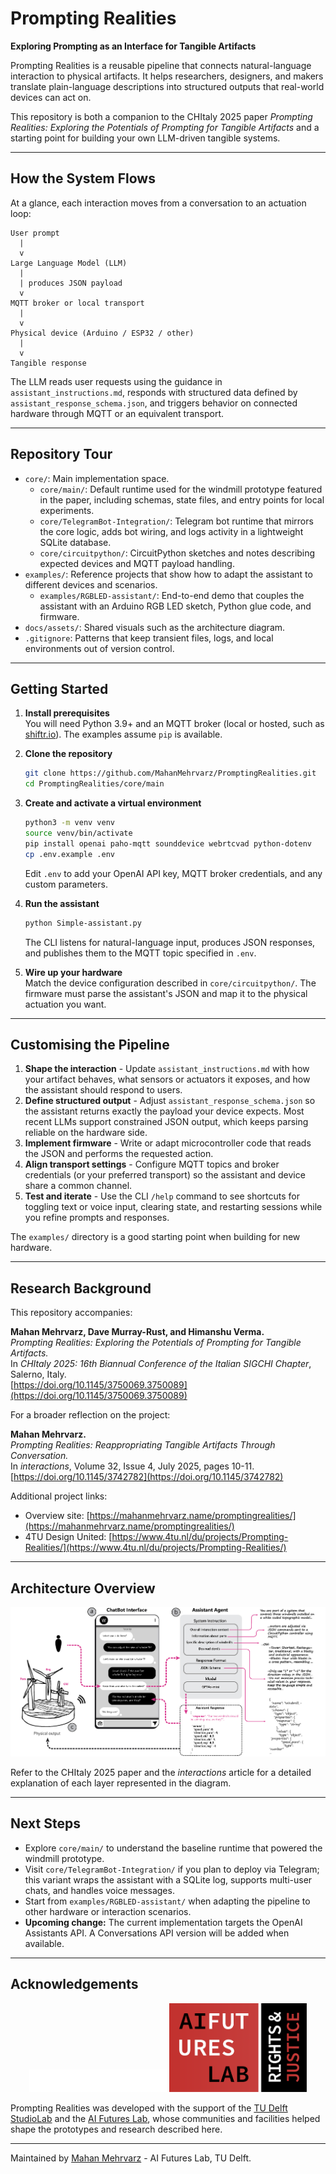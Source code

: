 # Prompting Realities
**Exploring Prompting as an Interface for Tangible Artifacts**

Prompting Realities is a reusable pipeline that connects natural-language interaction to physical artifacts. It helps researchers, designers, and makers translate plain-language descriptions into structured outputs that real-world devices can act on.

This repository is both a companion to the CHItaly 2025 paper *Prompting Realities: Exploring the Potentials of Prompting for Tangible Artifacts* and a starting point for building your own LLM-driven tangible systems.

---

## How the System Flows

At a glance, each interaction moves from a conversation to an actuation loop:

```
User prompt
  |
  v
Large Language Model (LLM)
  |
  | produces JSON payload
  v
MQTT broker or local transport
  |
  v
Physical device (Arduino / ESP32 / other)
  |
  v
Tangible response
```

The LLM reads user requests using the guidance in `assistant_instructions.md`, responds with structured data defined by `assistant_response_schema.json`, and triggers behavior on connected hardware through MQTT or an equivalent transport.

---

## Repository Tour

- `core/`: Main implementation space.
  - `core/main/`: Default runtime used for the windmill prototype featured in the paper, including schemas, state files, and entry points for local experiments.
  - `core/TelegramBot-Integration/`: Telegram bot runtime that mirrors the core logic, adds bot wiring, and logs activity in a lightweight SQLite database.
  - `core/circuitpython/`: CircuitPython sketches and notes describing expected devices and MQTT payload handling.
- `examples/`: Reference projects that show how to adapt the assistant to different devices and scenarios.
  - `examples/RGBLED-assistant/`: End-to-end demo that couples the assistant with an Arduino RGB LED sketch, Python glue code, and firmware.
- `docs/assets/`: Shared visuals such as the architecture diagram.
- `.gitignore`: Patterns that keep transient files, logs, and local environments out of version control.

---

## Getting Started

1. **Install prerequisites**  
   You will need Python 3.9+ and an MQTT broker (local or hosted, such as [shiftr.io](https://shiftr.io/)). The examples assume `pip` is available.

2. **Clone the repository**
   ```bash
   git clone https://github.com/MahanMehrvarz/PromptingRealities.git
   cd PromptingRealities/core/main
   ```

3. **Create and activate a virtual environment**
   ```bash
   python3 -m venv venv
   source venv/bin/activate
   pip install openai paho-mqtt sounddevice webrtcvad python-dotenv
   cp .env.example .env
   ```
   Edit `.env` to add your OpenAI API key, MQTT broker credentials, and any custom parameters.

4. **Run the assistant**
   ```bash
   python Simple-assistant.py
   ```
   The CLI listens for natural-language input, produces JSON responses, and publishes them to the MQTT topic specified in `.env`.

5. **Wire up your hardware**  
   Match the device configuration described in `core/circuitpython/`. The firmware must parse the assistant's JSON and map it to the physical actuation you want.

---

## Customising the Pipeline

1. **Shape the interaction** - Update `assistant_instructions.md` with how your artifact behaves, what sensors or actuators it exposes, and how the assistant should respond to users.
2. **Define structured output** - Adjust `assistant_response_schema.json` so the assistant returns exactly the payload your device expects. Most recent LLMs support constrained JSON output, which keeps parsing reliable on the hardware side.
3. **Implement firmware** - Write or adapt microcontroller code that reads the JSON and performs the requested action.
4. **Align transport settings** - Configure MQTT topics and broker credentials (or your preferred transport) so the assistant and device share a common channel.
5. **Test and iterate** - Use the CLI `/help` command to see shortcuts for toggling text or voice input, clearing state, and restarting sessions while you refine prompts and responses.

The `examples/` directory is a good starting point when building for new hardware.

---

## Research Background

This repository accompanies:

**Mahan Mehrvarz, Dave Murray-Rust, and Himanshu Verma.**  
*Prompting Realities: Exploring the Potentials of Prompting for Tangible Artifacts.*  
In *CHItaly 2025: 16th Biannual Conference of the Italian SIGCHI Chapter*, Salerno, Italy.  
[https://doi.org/10.1145/3750069.3750089](https://doi.org/10.1145/3750069.3750089)

For a broader reflection on the project:

**Mahan Mehrvarz.**  
*Prompting Realities: Reappropriating Tangible Artifacts Through Conversation.*  
In *interactions*, Volume 32, Issue 4, July 2025, pages 10-11.  
[https://doi.org/10.1145/3742782](https://doi.org/10.1145/3742782)

Additional project links:

- Overview site: [https://mahanmehrvarz.name/promptingrealities/](https://mahanmehrvarz.name/promptingrealities/)
- 4TU Design United: [https://www.4tu.nl/du/projects/Prompting-Realities/](https://www.4tu.nl/du/projects/Prompting-Realities/)

---

## Architecture Overview

![Prompting Realities architecture diagram](docs/assets/Architecture-DIS.jpg "LLM-to-hardware pipeline showing prompt -> structured response -> MQTT -> device")

Refer to the CHItaly 2025 paper and the *interactions* article for a detailed explanation of each layer represented in the diagram.

---

## Next Steps

- Explore `core/main/` to understand the baseline runtime that powered the windmill prototype.
- Visit `core/TelegramBot-Integration/` if you plan to deploy via Telegram; this variant wraps the assistant with a SQLite log, supports multi-user chats, and handles voice messages.
- Start from `examples/RGBLED-assistant/` when adapting the pipeline to other hardware or interaction scenarios.
- **Upcoming change:** The current implementation targets the OpenAI Assistants API. A Conversations API version will be added when available.

---

## Acknowledgements

<p align="center">
  <a href="https://studiolab.ide.tudelft.nl/"><img src="docs/assets/studiolab-logo.png" alt="TU Delft StudioLab logo" width="220"></a>
  <a href="https://www.tudelft.nl/en/ide/research/research-labs/ai-futures-lab"><img src="docs/assets/AI-futures-lab-logo.png" alt="AI Futures Lab logo" width="220"></a>
</p>

Prompting Realities was developed with the support of the [TU Delft StudioLab](https://studiolab.ide.tudelft.nl/) and the [AI Futures Lab](https://www.tudelft.nl/en/ide/research/research-labs/ai-futures-lab), whose communities and facilities helped shape the prototypes and research described here.

---

Maintained by [Mahan Mehrvarz](https://MahanMehrvarz.name) - AI Futures Lab, TU Delft.
